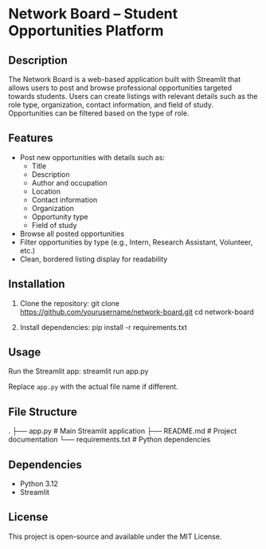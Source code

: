 # Network Board – Student Opportunities Platform

## Description
The Network Board is a web-based application built with Streamlit that allows users to post and browse professional opportunities targeted towards students. Users can create listings with relevant details such as the role type, organization, contact information, and field of study. Opportunities can be filtered based on the type of role.

## Features
- Post new opportunities with details such as:
  - Title
  - Description
  - Author and occupation
  - Location
  - Contact information
  - Organization
  - Opportunity type
  - Field of study
- Browse all posted opportunities
- Filter opportunities by type (e.g., Intern, Research Assistant, Volunteer, etc.)
- Clean, bordered listing display for readability

## Installation
1. Clone the repository:
   git clone https://github.com/yourusername/network-board.git
   cd network-board

2. Install dependencies:
   pip install -r requirements.txt

## Usage
Run the Streamlit app:
streamlit run app.py

Replace `app.py` with the actual file name if different.

## File Structure
.
├── app.py               # Main Streamlit application
├── README.md            # Project documentation
└── requirements.txt     # Python dependencies

## Dependencies
- Python 3.12
- Streamlit

## License
This project is open-source and available under the MIT License.
